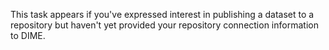 This task appears if you've expressed interest in publishing a dataset to a repository but haven't yet provided your repository connection information to DIME. 